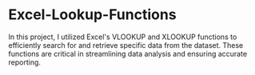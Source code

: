 # Excel-Lookup-Functions
In this project, I utilized Excel's VLOOKUP and XLOOKUP functions to efficiently search for and retrieve specific data from the dataset. These functions are critical in streamlining data analysis and ensuring accurate reporting.
